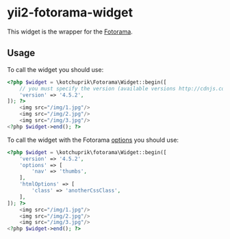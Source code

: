 # yii2-fotorama-widget

This widget is the wrapper for the [Fotorama](http://fotorama.io/).

## Usage

To call the widget you should use:

```php
<?php $widget = \kotchuprik\Fotorama\Widget::begin([
    // you must specify the version (available versions http://cdnjs.com/libraries/fotorama)
    'version' => '4.5.2',
]); ?>
    <img src="/img/1.jpg"/>
    <img src="/img/2.jpg"/>
    <img src="/img/3.jpg"/>
<?php $widget->end(); ?>
```

To call the widget with the Fotorama [options](http://fotorama.io/customize/) you should use:

```php
<?php $widget = \kotchuprik\fotorama\Widget::begin([
    'version' => '4.5.2',
    'options' => [
        'nav' => 'thumbs',
    ],
    'htmlOptions' => [
        'class' => 'anotherCssClass',
    ],
]); ?>
    <img src="/img/1.jpg"/>
    <img src="/img/2.jpg"/>
    <img src="/img/3.jpg"/>
<?php $widget->end(); ?>
```
